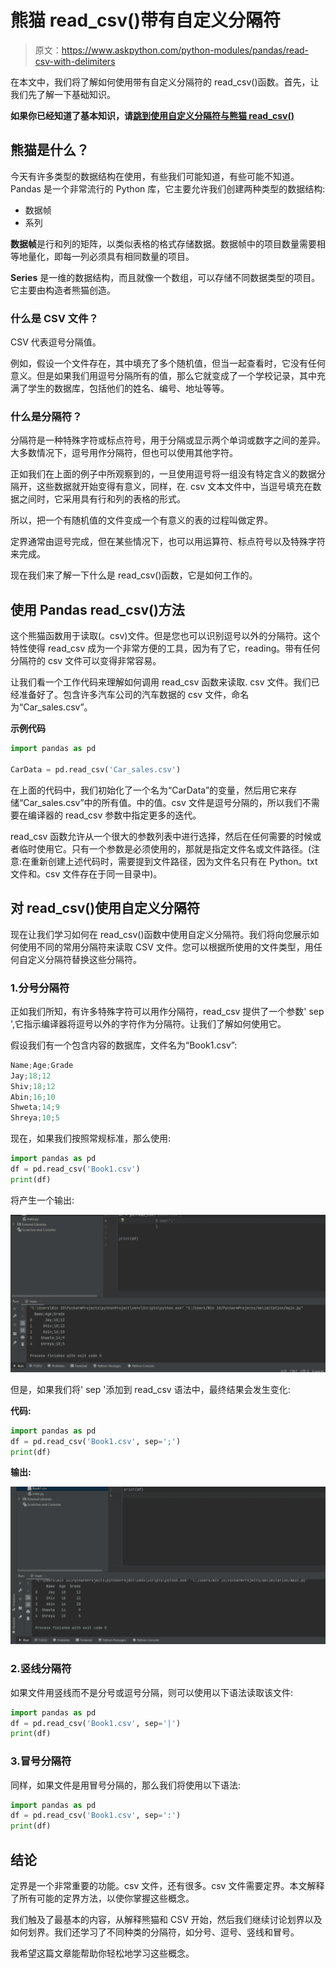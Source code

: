 # 熊猫 read_csv()带有自定义分隔符

> 原文：<https://www.askpython.com/python-modules/pandas/read-csv-with-delimiters>

在本文中，我们将了解如何使用带有自定义分隔符的 read_csv()函数。首先，让我们先了解一下基础知识。

**如果你已经知道了基本知识，请[跳到使用自定义分隔符与熊猫 read_csv()](#using-custom-delimiters-with-read-csv)**

## 熊猫是什么？

今天有许多类型的数据结构在使用，有些我们可能知道，有些可能不知道。Pandas 是一个非常流行的 Python 库，它主要允许我们创建两种类型的数据结构:

*   数据帧
*   系列

**数据帧**是行和列的矩阵，以类似表格的格式存储数据。数据帧中的项目数量需要相等地量化，即每一列必须具有相同数量的项目。

**Series** 是一维的数据结构，而且就像一个数组，可以存储不同数据类型的项目。它主要由构造者熊猫创造。

### 什么是 CSV 文件？

CSV 代表逗号分隔值。

例如，假设一个文件存在，其中填充了多个随机值，但当一起查看时，它没有任何意义。但是如果我们用逗号分隔所有的值，那么它就变成了一个学校记录，其中充满了学生的数据库，包括他们的姓名、编号、地址等等。

### 什么是分隔符？

分隔符是一种特殊字符或标点符号，用于分隔或显示两个单词或数字之间的差异。大多数情况下，逗号用作分隔符，但也可以使用其他字符。

正如我们在上面的例子中所观察到的，一旦使用逗号将一组没有特定含义的数据分隔开，这些数据就开始变得有意义，同样，在. csv 文本文件中，当逗号填充在数据之间时，它采用具有行和列的表格的形式。

所以，把一个有随机值的文件变成一个有意义的表的过程叫做定界。

定界通常由逗号完成，但在某些情况下，也可以用运算符、标点符号以及特殊字符来完成。

现在我们来了解一下什么是 read_csv()函数，它是如何工作的。

## 使用 Pandas read_csv()方法

这个熊猫函数用于读取(。csv)文件。但是您也可以识别逗号以外的分隔符。这个特性使得 read_csv 成为一个非常方便的工具，因为有了它，reading。带有任何分隔符的 csv 文件可以变得非常容易。

让我们看一个工作代码来理解如何调用 read_csv 函数来读取. csv 文件。我们已经准备好了。包含许多汽车公司的汽车数据的 csv 文件，命名为“Car_sales.csv”。

**示例代码**

```py
import pandas as pd

CarData = pd.read_csv('Car_sales.csv')

```

在上面的代码中，我们初始化了一个名为“CarData”的变量，然后用它来存储“Car_sales.csv”中的所有值。中的值。csv 文件是逗号分隔的，所以我们不需要在编译器的 read_csv 参数中指定更多的迭代。

read_csv 函数允许从一个很大的参数列表中进行选择，然后在任何需要的时候或者临时使用它。只有一个参数是必须使用的，那就是指定文件名或文件路径。(注意:在重新创建上述代码时，需要提到文件路径，因为文件名只有在 Python。txt 文件和。csv 文件存在于同一目录中)。

## 对 read_csv()使用自定义分隔符

现在让我们学习如何在 read_csv()函数中使用自定义分隔符。我们将向您展示如何使用不同的常用分隔符来读取 CSV 文件。您可以根据所使用的文件类型，用任何自定义分隔符替换这些分隔符。

### 1.分号分隔符

正如我们所知，有许多特殊字符可以用作分隔符，read_csv 提供了一个参数' sep ',它指示编译器将逗号以外的字符作为分隔符。让我们了解如何使用它。

假设我们有一个包含内容的数据库，文件名为“Book1.csv”:

```py
Name;Age;Grade
Jay;18;12
Shiv;18;12
Abin;16;10
Shweta;14;9
Shreya;10;5

```

现在，如果我们按照常规标准，那么使用:

```py
import pandas as pd
df = pd.read_csv('Book1.csv')
print(df)

```

将产生一个输出:

![semicolon-nondelimited-output.png](img/2ca94ccb10ff21d848e632870e4dc1bc.png)

但是，如果我们将' sep '添加到 read_csv 语法中，最终结果会发生变化:

**代码:**

```py
import pandas as pd
df = pd.read_csv('Book1.csv', sep=';')
print(df)

```

**输出:**

![semicolon-delimitation-output.png](img/8bd6536a7e03fb3b6e501dda560fd0fb.png)

### 2.竖线分隔符

如果文件用竖线而不是分号或逗号分隔，则可以使用以下语法读取该文件:

```py
import pandas as pd
df = pd.read_csv('Book1.csv', sep='|')
print(df)

```

### 3.冒号分隔符

同样，如果文件是用冒号分隔的，那么我们将使用以下语法:

```py
import pandas as pd
df = pd.read_csv('Book1.csv', sep=':')
print(df)

```

## 结论

定界是一个非常重要的功能。csv 文件，还有很多。csv 文件需要定界。本文解释了所有可能的定界方法，以使你掌握这些概念。

我们触及了最基本的内容，从解释熊猫和 CSV 开始，然后我们继续讨论划界以及如何划界。我们还学习了不同种类的分隔符，如分号、逗号、竖线和冒号。

我希望这篇文章能帮助你轻松地学习这些概念。